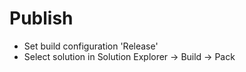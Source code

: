 ﻿# Publish
- Set build configuration 'Release'
- Select solution in Solution Explorer -> Build -> Pack
